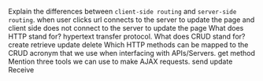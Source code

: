  Explain the differences between `client-side routing` and `server-side routing`.
 when user clicks url connects to the server to update the page and client side does not connect to the server to update the page
What does HTTP stand for? 
hypertext transfer protocol.
What does CRUD stand for? 
create retrieve update delete
 Which HTTP methods can be mapped to the CRUD acronym that we use when interfacing with APIs/Servers.
 get method
Mention three tools we can use to make AJAX requests.
send 
update
Receive